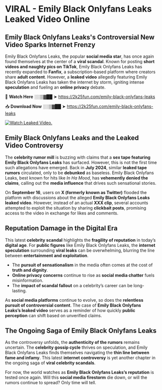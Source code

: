 # VIRAL - Emily Black Onlyfans Leaks Leaked Video Online

## **Emily Black Onlyfans Leaks's Controversial New Video Sparks Internet Frenzy**  

Emily Black Onlyfans Leaks, the popular **social media star**, has once again found themselves at the center of a **viral scandal**. Known for posting **short videos and naughty pics on TikTok**, Emily Black Onlyfans Leaks has recently expanded to **Fanfix**, a subscription-based platform where creators share **adult content**. However, a **leaked video** allegedly featuring Emily Black Onlyfans Leaks has taken the internet by storm, igniting intense **speculation** and fueling an **online privacy** debate.  

🔴 **Watch Here** ░░▒▓██ ➤ https://2k25fun.com/emily-black-onlyfans-leaks  

📥 **Download Now** ░░▒▓██ ➤ https://2k25fun.com/emily-black-onlyfans-leaks  

[![Watch Leaked Video.](https://miro.medium.com/v2/resize:fit:828/format:webp/1*cilzJN44JGOrTw9NJCrNHA.gif "Watch Leaked Video")](https://2k25fun.com/emily-black-onlyfans-leaks)

## **Emily Black Onlyfans Leaks and the Leaked Video Controversy**  

The **celebrity rumor mill** is buzzing with claims that a **sex tape featuring Emily Black Onlyfans Leaks** has surfaced. However, this is not the first time such allegations have emerged. Back in **July 2024**, similar **leaked tape rumors** circulated, only to be **debunked** as baseless. Emily Black Onlyfans Leaks, best known for hits like *In Ha Mood*, has **vehemently denied the claims**, calling out the **media influence** that drives such sensational stories.  

On **September 16**, users on **X (formerly known as Twitter)** flooded the platform with discussions about the alleged **Emily Black Onlyfans Leaks leaked video**. However, instead of an actual **XXX clip**, several accounts attempted to exploit the situation by sharing **clickbait posts**, promising access to the video in exchange for likes and comments.  

## **Reputation Damage in the Digital Era**  

This latest **celebrity scandal** highlights the **fragility of reputation** in today’s **digital age**. For **public figures** like Emily Black Onlyfans Leaks, the **internet speculation** surrounding **viral leaks** can be overwhelming, blurring the line between **entertainment and exploitation**.  

- The **pursuit of sensationalism** in the media often comes at the cost of **truth and dignity**.  
- **Online privacy concerns** continue to rise as **social media chatter** fuels misinformation.  
- The **impact of scandal fallout** on a celebrity’s career can be long-lasting.  

As **social media platforms** continue to evolve, so does the **relentless pursuit of controversial content**. The case of **Emily Black Onlyfans Leaks’s leaked video** serves as a reminder of how quickly **public perception** can shift based on unverified claims.  

## **The Ongoing Saga of Emily Black Onlyfans Leaks**  

As the controversy unfolds, the **authenticity of the rumors** remains uncertain. The **celebrity gossip cycle** thrives on speculation, and Emily Black Onlyfans Leaks finds themselves navigating the **thin line between fame and infamy**. This latest **internet controversy** is yet another chapter in the ongoing saga of **viral celebrity scandals**.  

For now, the world watches as **Emily Black Onlyfans Leaks’s reputation** is tested once again. Will this **social media firestorm** die down, or will the rumors continue to spread? Only time will tell.
